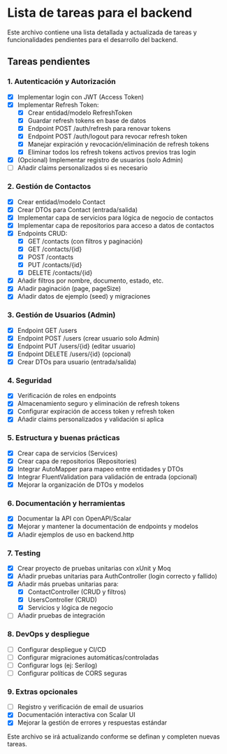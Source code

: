 # Lista de tareas para el backend

Este archivo contiene una lista detallada y actualizada de tareas y funcionalidades pendientes para el desarrollo del backend.

## Tareas pendientes

### 1. Autenticación y Autorización
- [x] Implementar login con JWT (Access Token)
- [x] Implementar Refresh Token:
  - [x] Crear entidad/modelo RefreshToken
  - [x] Guardar refresh tokens en base de datos
  - [x] Endpoint POST /auth/refresh para renovar tokens
  - [x] Endpoint POST /auth/logout para revocar refresh token
  - [x] Manejar expiración y revocación/eliminación de refresh tokens
  - [x] Eliminar todos los refresh tokens activos previos tras login
- [x] (Opcional) Implementar registro de usuarios (solo Admin)
- [ ] Añadir claims personalizados si es necesario

### 2. Gestión de Contactos
- [x] Crear entidad/modelo Contact
- [x] Crear DTOs para Contact (entrada/salida)
- [x] Implementar capa de servicios para lógica de negocio de contactos
- [x] Implementar capa de repositorios para acceso a datos de contactos
- [x] Endpoints CRUD:
  - [x] GET /contacts (con filtros y paginación)
  - [x] GET /contacts/{id}
  - [x] POST /contacts
  - [x] PUT /contacts/{id}
  - [x] DELETE /contacts/{id}
- [x] Añadir filtros por nombre, documento, estado, etc.
- [x] Añadir paginación (page, pageSize)
- [x] Añadir datos de ejemplo (seed) y migraciones

### 3. Gestión de Usuarios (Admin)
- [x] Endpoint GET /users
- [x] Endpoint POST /users (crear usuario solo Admin)
- [x] Endpoint PUT /users/{id} (editar usuario)
- [x] Endpoint DELETE /users/{id} (opcional)
- [x] Crear DTOs para usuario (entrada/salida)

### 4. Seguridad
- [x] Verificación de roles en endpoints
- [x] Almacenamiento seguro y eliminación de refresh tokens
- [x] Configurar expiración de access token y refresh token
- [x] Añadir claims personalizados y validación si aplica

### 5. Estructura y buenas prácticas
- [x] Crear capa de servicios (Services)
- [x] Crear capa de repositorios (Repositories)
- [x] Integrar AutoMapper para mapeo entre entidades y DTOs
- [x] Integrar FluentValidation para validación de entrada (opcional)
- [x] Mejorar la organización de DTOs y modelos

### 6. Documentación y herramientas
- [x] Documentar la API con OpenAPI/Scalar
- [x] Mejorar y mantener la documentación de endpoints y modelos
- [x] Añadir ejemplos de uso en backend.http

### 7. Testing
- [x] Crear proyecto de pruebas unitarias con xUnit y Moq
- [x] Añadir pruebas unitarias para AuthController (login correcto y fallido)
- [x] Añadir más pruebas unitarias para:
  - [x] ContactController (CRUD y filtros)
  - [x] UsersController (CRUD)
  - [x] Servicios y lógica de negocio
- [ ] Añadir pruebas de integración

### 8. DevOps y despliegue
- [ ] Configurar despliegue y CI/CD
- [ ] Configurar migraciones automáticas/controladas
- [ ] Configurar logs (ej: Serilog)
- [ ] Configurar políticas de CORS seguras

### 9. Extras opcionales
- [ ] Registro y verificación de email de usuarios
- [x] Documentación interactiva con Scalar UI
- [x] Mejorar la gestión de errores y respuestas estándar

Este archivo se irá actualizando conforme se definan y completen nuevas tareas.

